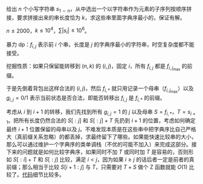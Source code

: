给出 $n$ 个小写字符串 $s_{1\sim n}$，从中选出一个以字符串作为元素的子序列按顺序拼接，要求拼接出来的串长度恰为 $k$，求这些串里面字典序最小的，保证有解。

$n\leq 2000$，$k\leq 10^4$，$\sum |s_i|\leq 10^6$。

暴力 dp：$f_{i,j}$ 表示前 $i$ 个串，长度是 $j$ 的字典序最小的字符串，时空复杂度都不能接受。

挖掘性质：如果只保留能转移到 $(n,k)$ 的 $(i,j)$，固定 $i$，所有 $f_{i,j}$ 都是 $f_{i,j_{\max}}$ 的前缀。

于是先倒着背包出这样合法的 $(i,j)$，然后 $f_{i,*}$ 就只用记录一个母串（$f_{i,j_{\max}}$）以及 $g_{i,j}=0/1$ 表示当前状态是否合法，即能否转移出 $f_{i,j}$ 是 $f_{i,*}$ 的前缀。

考虑从 $i$ 到 $i+1$ 的转移，我们先找到所有 $g_{i,j}=1$ 的 $j$ 以及母串 $S=f_{i,*}$，$T=s_{i+1}$。把所有长度仍然合法的 $S[:j]$ 和 $S[:j]+T$ 先扔到 $i+1$ 的位置，考虑如何确定最终 $i+1$ 位置保留的母串以及 $j$。不难发现本质是在这些串中把字典序比自己严格大（真前缀关系忽略）的都丢掉，求最终留下了哪些。如果能快速比较串的大小，那么可以通过维护一个字典序的类单调栈（不优的可能不加入）来完成这部分。接下来的问题就是如何比较字典序，如果同时不加 $T$ 或同时加 $T$ 是容易的，否则形如 $S[:i]+T$ 和 $S[:j]$ 比较，满足 $i<j$，因为如果 $i\ge j$ 的话后者一定是前者的真前缀；那么相当于比较 $S[i+1:j]$ 与 $T$，只需要对 $T+S$ 做个 Z 函数就能 $O(1)$ 比较了。[代码](https://atcoder.jp/contests/arc058/submissions/40979110)细节比较多。
